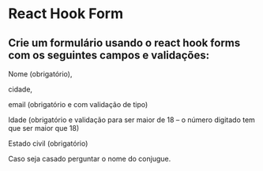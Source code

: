 # React Hook Form

## Crie um formulário usando o react hook forms com os seguintes campos e validações:


Nome (obrigatório),  


cidade, 


email (obrigatório e com validação de tipo)


Idade (obrigatório e validação para ser maior de 18 – o número digitado tem que ser maior que 18)


Estado civil (obrigatório)


Caso seja casado perguntar o nome do conjugue.
